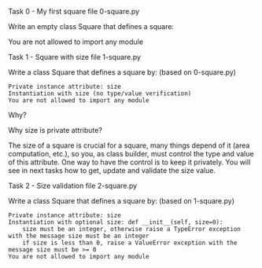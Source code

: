 Task 0 - My first square
    file 0-square.py

Write an empty class Square that defines a square:

You are not allowed to import any module

Task 1 - Square with size
    file 1-square.py

Write a class Square that defines a square by: (based on 0-square.py)

    Private instance attribute: size
    Instantiation with size (no type/value verification)
    You are not allowed to import any module
Why?

Why size is private attribute?

The size of a square is crucial for a square, many things depend of it (area computation, etc.), so you, as class builder, must control the type and value of this attribute. One way to have the control is to keep it privately. You will see in next tasks how to get, update and validate the size value.

Task 2 - Size validation
    file 2-square.py

Write a class Square that defines a square by: (based on 1-square.py)

    Private instance attribute: size
    Instantiation with optional size: def __init__(self, size=0):
        size must be an integer, otherwise raise a TypeError exception with the message size must be an integer
        if size is less than 0, raise a ValueError exception with the message size must be >= 0
    You are not allowed to import any module
